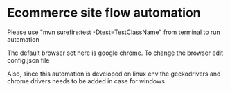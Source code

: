# Ecommerce site flow automation

Please use "mvn surefire:test -Dtest=TestClassName" from terminal to run automation

The default browser set here is google chrome. To change the browser edit config.json file

Also, since this automation is developed on linux env the geckodrivers and chrome drivers needs to be added in case for windows
